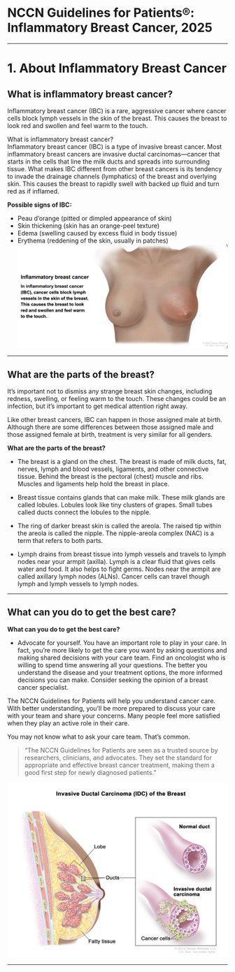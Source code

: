 # NCCN Guidelines for Patients®: Inflammatory Breast Cancer, 2025

---

# 1. About Inflammatory Breast Cancer

## What is inflammatory breast cancer?

Inflammatory breast cancer (IBC) is a rare, aggressive cancer where cancer cells block lymph vessels in the skin of the breast. This causes the breast to look red and swollen and feel warm to the touch.  

What is inflammatory breast cancer?  
Inflammatory breast cancer (IBC) is a type of invasive breast cancer. Most inflammatory breast cancers are invasive ductal carcinomas—cancer that starts in the cells that line the milk ducts and spreads into surrounding tissue. What makes IBC different from other breast cancers is its tendency to invade the drainage channels (lymphatics) of the breast and overlying skin. This causes the breast to rapidly swell with backed up fluid and turn red as if inflamed.  

**Possible signs of IBC:**
- Peau d’orange (pitted or dimpled appearance of skin)
- Skin thickening (skin has an orange-peel texture)
- Edema (swelling caused by excess fluid in body tissue)
- Erythema (reddening of the skin, usually in patches)
![Invasive ductal carcinoma](https://raw.githubusercontent.com/AthulyaS123/NCCNDocImages/main/nccn_ibc_images/Inflammatory%20Breast%20Cancer/ch1.jpeg "Invasive ductal carcinoma of the breast")

---

## What are the parts of the breast?

It’s important not to dismiss any strange breast skin changes, including redness, swelling, or feeling warm to the touch. These changes could be an infection, but it’s important to get medical attention right away.  

Like other breast cancers, IBC can happen in those assigned male at birth. Although there are some differences between those assigned male and those assigned female at birth, treatment is very similar for all genders.  

**What are the parts of the breast?** 
- The breast is a gland on the chest. The breast is made of milk ducts, fat, nerves, lymph and blood vessels, ligaments, and other connective tissue. Behind the breast is the pectoral (chest) muscle and ribs. Muscles and ligaments help hold the breast in place.  

- Breast tissue contains glands that can make milk. These milk glands are called lobules. Lobules look like tiny clusters of grapes. Small tubes called ducts connect the lobules to the nipple.  

- The ring of darker breast skin is called the areola. The raised tip within the areola is called the nipple. The nipple-areola complex (NAC) is a term that refers to both parts.  

- Lymph drains from breast tissue into lymph vessels and travels to lymph nodes near your armpit (axilla). Lymph is a clear fluid that gives cells water and food. It also helps to fight germs. Nodes near the armpit are called axillary lymph nodes (ALNs). Cancer cells can travel though lymph and lymph vessels to lymph nodes.  

---

## What can you do to get the best care?

**What can you do to get the best care?**  
- Advocate for yourself. You have an important role to play in your care. In fact, you’re more likely to get the care you want by asking questions and making shared decisions with your care team. Find an oncologist who is willing to spend time answering all your questions. The better you understand the disease and your treatment options, the more informed decisions you can make. Consider seeking the opinion of a breast cancer specialist.  

The NCCN Guidelines for Patients will help you understand cancer care. With better understanding, you’ll be more prepared to discuss your care with your team and share your concerns. Many people feel more satisfied when they play an active role in their care.  

You may not know what to ask your care team. That’s common. 

> “The NCCN Guidelines for Patients are seen as a trusted source by researchers, clinicians, and advocates. They set the standard for appropriate and effective breast cancer treatment, making them a good first step for newly diagnosed patients.”

![Trusted source](https://raw.githubusercontent.com/AthulyaS123/NCCNDocImages/main/nccn_ibc_images/Inflammatory%20Breast%20Cancer/page8_img1.jpeg "Trusted source illustration")

---
